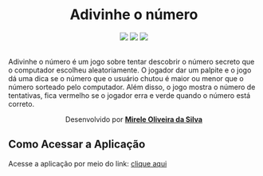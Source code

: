 <div align="center">
  <h1>
Adivinhe o número
</h1>
  <div>
    <img src="https://img.shields.io/static/v1?label=HTML5y&message=5.2&color=red&style=for-the-badge&logo=HTML5"/> 
    <img src="https://img.shields.io/static/v1?label=JavaScripty&message=5.1&color=purple&style=for-the-badge&logo=JavaScript"/>
    <img src="https://img.shields.io/static/v1?label=CSS3&message=5.1&color=indigo&style=for-the-badge&logo=CSS3"/>
      </div><br>
</div>

   <p>Adivinhe o número é um jogo sobre tentar descobrir o número secreto que o computador escolheu aleatoriamente. O  jogador dar um palpite  e o jogo dá uma dica se o número que o usuário chutou é maior ou menor que o número  sorteado pelo computador. Além disso, o jogo mostra o número de tentativas, fica vermelho se o jogador erra e verde quando  o número está correto.</p>

  <p align="center">Desenvolvido por <a target="_blank" rel="external" href="https://github.com/MegMinnie/"><strong>Mirele Oliveira da Silva</strong></a><p>
 </p></p>

<div align="left">
  
  ## Como Acessar a Aplicação
<p>Acesse a aplicação por meio do link: <a href="https://megminnie.github.io/Adivinhe-o-numero/
"_blank">clique aqui</a></p>
